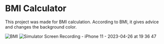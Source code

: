 

#  BMI Calculator

This project was made for BMI calculation. According to BMI, it gives advice and changes the background color.

![BMI](https://user-images.githubusercontent.com/105984573/220425028-df042bde-04ab-49ca-9caa-d2ddbc4e8940.gif)
![Simulator Screen Recording - iPhone 11 - 2023-04-26 at 19 36 47](https://user-images.githubusercontent.com/105984573/234644841-55345f33-9725-4e08-82a3-a4023c3157b6.gif)
